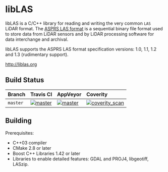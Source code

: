 # libLAS

libLAS is a C/C++ library for reading and writing the very common `LAS`
LiDAR format. The [ASPRS LAS format](https://www.asprs.org/divisions-committees/lidar-division/laser-las-file-format-exchange-activities)
is a sequential binary file format used to store data from LiDAR sensors
and by LiDAR processing software for data interchange and archival.

libLAS supports the ASPRS LAS format specification versions:
1.0, 1.1, 1.2 and 1.3 (rudimentary support).

http://liblas.org

## Build Status

| Branch | Travis CI | AppVeyor | Coverity |
|:--- |:--- |:--- |:--- |
|`master`| [![master](https://travis-ci.org/libLAS/libLAS.svg?branch=master)](https://travis-ci.org/libLAS/libLAS/) | [![master](https://ci.appveyor.com/api/projects/status/r2ajb1qwe9rh0xkd/branch/master?svg=true)](https://ci.appveyor.com/project/mloskot/liblas?branch=master) | [![coverity_scan](https://scan.coverity.com/projects/10975/badge.svg)](https://scan.coverity.com/projects/liblas-liblas) |

## Building

Prerequisites:

- C++03 compiler
- CMake 2.8 or later
- Boost C++ Libraries 1.42 or later
- Libraries to enable detailed features: GDAL and PROJ4, libgeotiff, LASzip.

